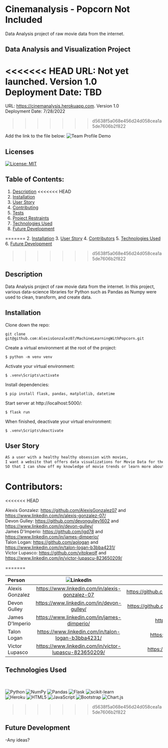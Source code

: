 # Cinemanalysis - Popcorn Not Included

Data Analysis project of raw movie data from the internet.

## Data Analysis and Visualization Project

<<<<<<< HEAD
URL: Not yet launched.
Version 1.0  
Deployment Date: TBD
=======
URL: https://cinemanalysis.herokuapp.com. 
Version 1.0  
Deployment Date: 7/28/2022 
>>>>>>> d5638f5a068e456d24d058cea1a5de7606b2f822

Add the link to the file below:
![Team Profile Demo](./assets/Cinemanalysis.gif)

## Licenses

[![License: MIT](https://img.shields.io/badge/License-MIT-yellow.svg)](https://opensource.org/licenses/MIT)


## Table of Contents:

1. [Description](#description)
<<<<<<< HEAD
2. [Installation](#Installation)
3. [User Story](#User-Story)
4. [Contributing](#Contributing)
5. [Tests](#Tests)
6. [Project Restraints](#project-restraints)
7. [Technologies Used](#technologies-used)
8. [Future Development](#future-development)

=======
2. [Installation](#installation)
3. [User Story](#user-story)
4. [Contributors](#contributors)
5. [Technologies Used](#technologies-used)
6. [Future Development](#future-development)
>>>>>>> d5638f5a068e456d24d058cea1a5de7606b2f822
## Description

Data Analysis project of raw movie data from the internet. In this project, various data-science libraries for Python such as Pandas as Numpy were used to clean, transform, and create data.

## Installation

Clone down the repo:

```
git clone git@github.com:AlexisGonzalez07/MachineLearningWithPopcorn.git
```

Create a virtual environment at the root of the project:

```
$ python -m venv venv
```

Activate your virtual environment:

```
$ .venv\Scripts\activate
```

Install dependencies:

```
$ pip install flask, pandas, matplotlib, datetime
```

Start server at http://localhost:5000/:

```
$ flask run
```

When finished, deactivate your virtual environment:

```
$ .venv\Scripts\deactivate
```

## User Story

```md
AS a user with a healthy healthy obsession with movies,
I want a website that offers data visualizations for Movie Data for the past 30 years
SO that I can show off my knowledge of movie trends or learn more about my favorite actors
```

# Contributors:
<<<<<<< HEAD

Alexis Gonzalez: https://github.com/AlexisGonzalez07 and https://www.linkedin.com/in/alexis-gonzalez-07/ <br>
Devon Gulley: https://github.com/devongulley1602 and https://www.linkedin.com/in/devon-gulley/ <br>
James D'Imperio: https://github.com/jgd78 and https://www.linkedin.com/in/james-dimperio/ <br>
Talon Logan: https://github.com/aologan and https://www.linkedin.com/in/talon-logan-b3bba4231/ <br>
Victor Lupasco: https://github.com/vitokwolf and https://www.linkedin.com/in/victor-lupascu-823650209/

=======

| Person      | ![LinkedIn](https://img.shields.io/badge/linkedin-%230077B5.svg?style=for-the-badge&logo=linkedin&logoColor=white) | ![GitHub](https://img.shields.io/badge/github-%23121011.svg?style=for-the-badge&logo=github&logoColor=white)     |
| :---        |    :----:   |          ---: |
| Alexis Gonzalez      | https://www.linkedin.com/in/alexis-gonzalez-07       |  https://github.com/AlexisGonzalez07   |
| Devon Gulley   | https://www.linkedin.com/in/devon-gulley/        |https://github.com/devongulley1602    |
| James D'Imperio     | https://www.linkedin.com/in/james-dimperio/       | https://github.com/jgd78   |
| Talon Logan   | https://www.linkedin.com/in/talon-logan-b3bba4231/        | https://github.com/aologan      |
| Victor Lupasco    | https://www.linkedin.com/in/victor-lupascu-823650209/       | https://github.com/vitokwolf   |


## Technologies Used
<br>

![Python](https://img.shields.io/badge/python-3670A0?style=for-the-badge&logo=python&logoColor=ffdd54) 
![NumPy](https://img.shields.io/badge/numpy-%23013243.svg?style=for-the-badge&logo=numpy&logoColor=white)
![Pandas](https://img.shields.io/badge/pandas-%23150458.svg?style=for-the-badge&logo=pandas&logoColor=white)
![Flask](https://img.shields.io/badge/flask-%23000.svg?style=for-the-badge&logo=flask&logoColor=white)
![scikit-learn](https://img.shields.io/badge/scikit--learn-%23F7931E.svg?style=for-the-badge&logo=scikit-learn&logoColor=white)
<br>
![Heroku](https://img.shields.io/badge/heroku-%23430098.svg?style=for-the-badge&logo=heroku&logoColor=white)
![HTML5](https://img.shields.io/badge/html5-%23E34F26.svg?style=for-the-badge&logo=html5&logoColor=white)
![JavaScript](https://img.shields.io/badge/javascript-%23323330.svg?style=for-the-badge&logo=javascript&logoColor=%23F7DF1E)
![Bootstrap](https://img.shields.io/badge/bootstrap-%23563D7C.svg?style=for-the-badge&logo=bootstrap&logoColor=white)
![Chart.js](https://img.shields.io/badge/chart.js-F5788D.svg?style=for-the-badge&logo=chart.js&logoColor=white)

>>>>>>> d5638f5a068e456d24d058cea1a5de7606b2f822
## Future Development

-Any ideas?
